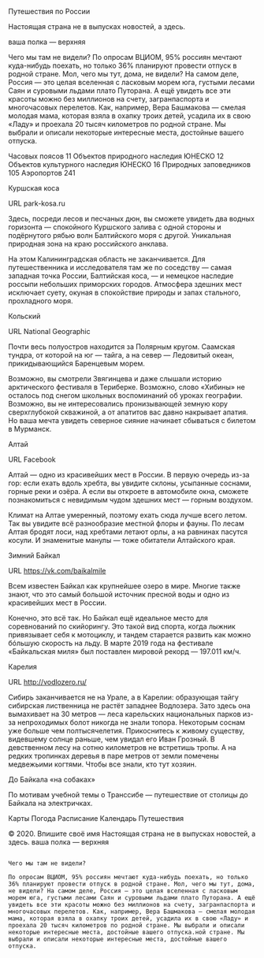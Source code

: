 Путешествия по России

Настоящая страна не в выпусках новостей, а здесь.

ваша полка — верхняя

Чего мы там не видели?
По опросам ВЦИОМ, 95% россиян мечтают куда-нибудь поехать, но только 36% планируют провести отпуск в родной стране.
Мол, чего мы тут, дома, не видели? На самом деле, Россия — это целая вселенная с ласковым морем юга, густыми лесами
Саян и суровыми льдами плато Путорана. А ещё увидеть все эти красоты можно без миллионов на счету, загранпаспорта и
многочасовых перелетов. Как, например, Вера Башмакова — смелая молодая мама, которая взяла в охапку троих детей,
усадила их в свою «Ладу» и проехала 20 тысяч километров по родной стране. Мы выбрали и описали некоторые интересные
места, достойные вашего отпуска.

Часовых поясов 11
Объектов природного наследия ЮНЕСКО 12
Объектов культурного наследия ЮНЕСКО 16
Природных заповедников 105
Аэропортов 241

Куршская коса

URL
park-kosa.ru

Здесь, посреди лесов и песчаных дюн, вы сможете увидеть два водных горизонта — спокойного Куршского залива с одной
стороны и подёрнутого рябью волн Балтийского моря с другой. Уникальная природная зона на краю российского анклава.

На этом Калининградская область не заканчивается. Для путешественника и исследователя там же по соседству — самая
западная точка России, Балтийская коса, — и немецкое наследие россыпи небольших приморских городов. Атмосфера здешних
мест исключает суету, окуная в спокойствие природы и запах стального, прохладного моря.

Кольский

URL
National Geographic

Почти весь полуостров находится за Полярным кругом. Саамская тундра, от которой на юг —
тайга, а на север — Ледовитый океан, прикидывающийся Баренцевым морем.

Возможно, вы смотрели Звягинцева и даже слышали историю арктического фестиваля в Териберке. Возможно, слово «Хибины»
не осталось под снегом школьных воспоминаний об уроках географии. Возможно, вы не интересовались пронизывающей земную
кору сверхглубокой скважиной, а от апатитов вас давно накрывает апатия. Но ваша мечта увидеть северное сияние
начинает сбываться с билетом в Мурманск.

Алтай

URL
Facebook

Алтай — одно из красивейших мест в России.
В первую очередь из-за гор: если ехать вдоль хребта, вы увидите склоны, усыпанные соснами, горные реки и озёра. А
если вы откроете в автомобиле окна, сможете познакомиться с невидимым чудом здешних мест — горным воздухом.

Климат на Алтае умеренный, поэтому ехать сюда лучше всего летом. Так вы увидите всё разнообразие местной флоры и
фауны. По лесам Алтая бродят лоси, над хребтами летают орлы, а на равнинах пасутся косули. И знаменитые манулы — тоже
обитатели Алтайского края.

Зимний Байкал

URL
https://vk.com/baikalmile

Всем известен Байкал как крупнейшее озеро
в мире. Многие также знают, что это самый большой источник пресной воды и одно из красивейших мест в России.

Конечно, это всё так. Но Байкал ещё идеальное место для соревнований по скийорингу. Это такой вид спорта, когда
лыжник привязывает себя к мотоциклу, и тандем старается развить как можно бóльшую скорость на льду. В марте 2019 года
на фестивале «Байкальская миля» был поставлен мировой рекорд — 197.011 км/ч.

Карелия

URL
http://vodlozero.ru/

Сибирь заканчивается не на Урале, а в Карелии: образующая тайгу сибирская лиственница не растёт западнее Водлозера.
Зато здесь она вымахивает на 30 метров — леса карельских национальных парков из-за непроходимых болот никогда не
знали топора. Некоторым соснам уже больше чем полтысячелетия. Прикоснитесь к живому существу, видевшему солнце
раньше, чем увидал его Иван Грозный. В девственном лесу на сотню километров не встретишь тропы.
А на редких тропинках деревья в паре метров от земли помечены медвежьими когтями. Чтобы все знали, кто тут хозяин.


До Байкала «на собаках»

По мотивам учебной темы о Транссибе — путешествие от столицы до Байкала на электричках.

Карты
Погода
Расписание
Календарь
Путешествия

© 2020. Впишите своё имя
                                                                                                                                                                                                                                                                                                                                                                                                                                                                                                                                           Настоящая страна не в выпусках новостей, а здесь.
                                                                                                                                                                                                                                                                                                                                                                                                                                                                                                                                           ваша полка — верхняя

                                                                                                                                                                                                                                                                                                                                                                                                                                                                                                                                           Чего мы там не видели?
                                                                                                                                                                                                                                                                                                                                                                                                                                                                                                                                           По опросам ВЦИОМ, 95% россиян мечтают куда-нибудь поехать, но только 36% планируют провести отпуск в родной стране. Мол, чего мы тут, дома, не видели? На самом деле, Россия — это целая вселенная с ласковым морем юга, густыми лесами Саян и суровыми льдами плато Путорана. А ещё увидеть все эти красоты можно без миллионов на счету, загранпаспорта и многочасовых перелетов. Как, например, Вера Башмакова — смелая молодая мама, которая взяла в охапку троих детей, усадила их в свою «Ладу» и проехала 20 тысяч километров по родной стране. Мы выбрали и описали некоторые интересные места, достойные вашего отпуска.ной стране. Мы выбрали и описали некоторые интересные места, достойные вашего отпуска.